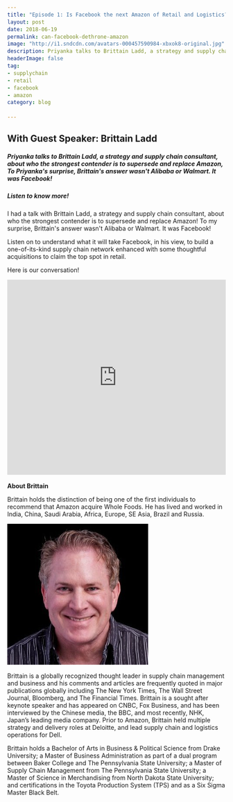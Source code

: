```yaml
---
title: "Episode 1: Is Facebook the next Amazon of Retail and Logistics?"
layout: post
date: 2018-06-19
permalink: can-facebook-dethrone-amazon
image: "http://i1.sndcdn.com/avatars-000457590984-xbxok8-original.jpg"
description: Priyanka talks to Brittain Ladd, a strategy and supply chain consultant, about who the strongest contender is to supersede and replace Amazon, To Priyanka's surprise, Brittain's answer wasn't Alibaba or Walmart. It was Facebook! <br> <br> Listen on to know more.
headerImage: false
tag:
- supplychain
- retail
- facebook
- amazon
category: blog

---
```

## With Guest Speaker: Brittain Ladd

##### Priyanka talks to Brittain Ladd, a strategy and supply chain consultant, about who the strongest contender is to supersede and replace Amazon, To Priyanka's surprise, Brittain's answer wasn't Alibaba or Walmart. It was Facebook! 

##### Listen to know more!


I had a talk with Brittain Ladd, a strategy and supply chain consultant, about who the strongest contender is to supersede and replace Amazon! To my surprise, Brittain's answer wasn't Alibaba or Walmart. It was Facebook!

Listen on to understand what it will take Facebook, in his view, to build a one-of-its-kind supply chain network enhanced with some thoughtful acquisitions to claim the top spot in retail.

Here is our conversation!

<iframe width="100%" height="450" scrolling="no" frameborder="no" allow="autoplay" src="https://w.soundcloud.com/player/?url=https%3A//api.soundcloud.com/tracks/457784679&color=%235ba28e&auto_play=false&hide_related=false&show_comments=true&show_user=true&show_reposts=false&show_teaser=true&visual=true"></iframe>



**About Brittain**

Brittain holds the distinction of being one of the first individuals to recommend that Amazon acquire Whole Foods. He has lived and worked in India, China, Saudi Arabia, Africa, Europe, SE Asia, Brazil and Russia. 

![brian](/assets/images/brian.jpg)




 

Brittain is a globally recognized thought leader in supply chain management and business and his comments and articles are frequently quoted in major publications globally including The New York Times, The Wall Street Journal, Bloomberg, and The Financial Times.  Brittain is a sought after keynote speaker and has appeared on CNBC, Fox Business, and has been interviewed by the Chinese media, the BBC, and most recently, NHK, Japan’s leading media company. Prior to Amazon, Brittain held multiple strategy and delivery roles at Deloitte, and lead supply chain and logistics operations for Dell.

 

Brittain holds a Bachelor of Arts in Business & Political Science from Drake University; a Master of Business Administration as part of a dual program between Baker College and The Pennsylvania State University; a Master of Supply Chain Management from The Pennsylvania State University; a Master of Science in Merchandising from North Dakota State University; and certifications in the Toyota Production System (TPS) and as a Six Sigma Master Black Belt.




